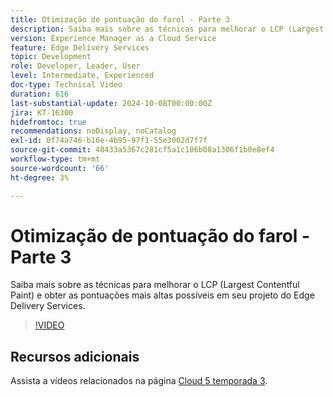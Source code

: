 ```yaml
---
title: Otimização de pontuação do farol - Parte 3
description: Saiba mais sobre as técnicas para melhorar o LCP (Largest Contentful Paint) e obter as pontuações mais altas possíveis em seu projeto do Edge Delivery Services.
version: Experience Manager as a Cloud Service
feature: Edge Delivery Services
topic: Development
role: Developer, Leader, User
level: Intermediate, Experienced
doc-type: Technical Video
duration: 616
last-substantial-update: 2024-10-08T00:00:00Z
jira: KT-16300
hidefromtoc: true
recommendations: noDisplay, noCatalog
exl-id: 0f74a746-b16e-4b95-97f1-55e3002d7f7f
source-git-commit: 48433a5367c281cf5a1c106b08a1306f1b0e8ef4
workflow-type: tm+mt
source-wordcount: '66'
ht-degree: 3%

---
```


# Otimização de pontuação do farol - Parte 3

Saiba mais sobre as técnicas para melhorar o LCP (Largest Contentful Paint) e obter as pontuações mais altas possíveis em seu projeto do Edge Delivery Services.

>[!VIDEO](https://video.tv.adobe.com/v/3435001/?learn=on)

## Recursos adicionais

Assista a vídeos relacionados na página [Cloud 5 temporada 3](../cloud5-season-3.md).
